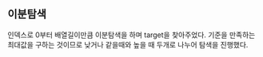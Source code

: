   ## 이분탐색

  인덱스로 0부터 배열길이만큼 이분탐색을 하며 target을 찾아주었다.
  기준을 만족하는 최대값을 구하는 것이므로 낮거나 같을때와 높을 때 두개로 나누어 탐색을 진행했다.

